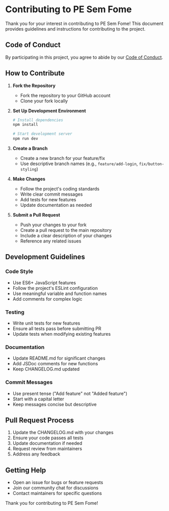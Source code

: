 # Contributing to PE Sem Fome

Thank you for your interest in contributing to PE Sem Fome! This document provides guidelines and instructions for contributing to the project.

## Code of Conduct

By participating in this project, you agree to abide by our [Code of Conduct](CODE_OF_CONDUCT.md).

## How to Contribute

1. **Fork the Repository**
   - Fork the repository to your GitHub account
   - Clone your fork locally

2. **Set Up Development Environment**
   ```bash
   # Install dependencies
   npm install

   # Start development server
   npm run dev
   ```

3. **Create a Branch**
   - Create a new branch for your feature/fix
   - Use descriptive branch names (e.g., `feature/add-login`, `fix/button-styling`)

4. **Make Changes**
   - Follow the project's coding standards
   - Write clear commit messages
   - Add tests for new features
   - Update documentation as needed

5. **Submit a Pull Request**
   - Push your changes to your fork
   - Create a pull request to the main repository
   - Include a clear description of your changes
   - Reference any related issues

## Development Guidelines

### Code Style
- Use ES6+ JavaScript features
- Follow the project's ESLint configuration
- Use meaningful variable and function names
- Add comments for complex logic

### Testing
- Write unit tests for new features
- Ensure all tests pass before submitting PR
- Update tests when modifying existing features

### Documentation
- Update README.md for significant changes
- Add JSDoc comments for new functions
- Keep CHANGELOG.md updated

### Commit Messages
- Use present tense ("Add feature" not "Added feature")
- Start with a capital letter
- Keep messages concise but descriptive

## Pull Request Process

1. Update the CHANGELOG.md with your changes
2. Ensure your code passes all tests
3. Update documentation if needed
4. Request review from maintainers
5. Address any feedback

## Getting Help

- Open an issue for bugs or feature requests
- Join our community chat for discussions
- Contact maintainers for specific questions

Thank you for contributing to PE Sem Fome! 